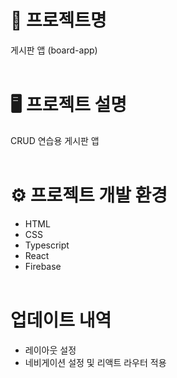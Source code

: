 # 📝 프로젝트명
게시판 앱  (board-app)
<br><br>

# 🖥️ 프로젝트 설명
CRUD 연습용 게시판 앱
<br><br>

# ⚙️ 프로젝트 개발 환경
* HTML
* CSS
* Typescript
* React
* Firebase
<br><br>

# 업데이트 내역
* 레이아웃 설정
* 네비게이션 설정 및 리액트 라우터 적용
